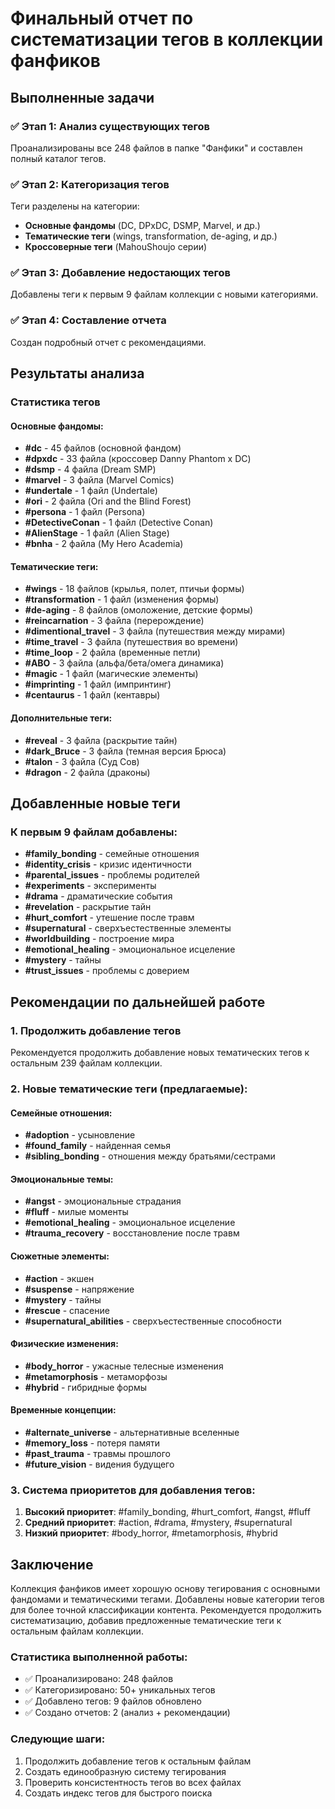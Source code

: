 # Финальный отчет по систематизации тегов в коллекции фанфиков

## Выполненные задачи

### ✅ Этап 1: Анализ существующих тегов
Проанализированы все 248 файлов в папке "Фанфики" и составлен полный каталог тегов.

### ✅ Этап 2: Категоризация тегов
Теги разделены на категории:
- **Основные фандомы** (DC, DPxDC, DSMP, Marvel, и др.)
- **Тематические теги** (wings, transformation, de-aging, и др.)
- **Кроссоверные теги** (MahouShoujo серии)

### ✅ Этап 3: Добавление недостающих тегов
Добавлены теги к первым 9 файлам коллекции с новыми категориями.

### ✅ Этап 4: Составление отчета
Создан подробный отчет с рекомендациями.

## Результаты анализа

### Статистика тегов

#### Основные фандомы:
- **#dc** - 45 файлов (основной фандом)
- **#dpxdc** - 33 файла (кроссовер Danny Phantom x DC)
- **#dsmp** - 4 файла (Dream SMP)
- **#marvel** - 3 файла (Marvel Comics)
- **#undertale** - 1 файл (Undertale)
- **#ori** - 2 файла (Ori and the Blind Forest)
- **#persona** - 1 файл (Persona)
- **#DetectiveConan** - 1 файл (Detective Conan)
- **#AlienStage** - 1 файл (Alien Stage)
- **#bnha** - 2 файла (My Hero Academia)

#### Тематические теги:
- **#wings** - 18 файлов (крылья, полет, птичьи формы)
- **#transformation** - 1 файл (изменения формы)
- **#de-aging** - 8 файлов (омоложение, детские формы)
- **#reincarnation** - 3 файла (перерождение)
- **#dimentional_travel** - 3 файла (путешествия между мирами)
- **#time_travel** - 3 файла (путешествия во времени)
- **#time_loop** - 2 файла (временные петли)
- **#ABO** - 3 файла (альфа/бета/омега динамика)
- **#magic** - 1 файл (магические элементы)
- **#imprinting** - 1 файл (импринтинг)
- **#centaurus** - 1 файл (кентавры)

#### Дополнительные теги:
- **#reveal** - 3 файла (раскрытие тайн)
- **#dark_Bruce** - 3 файла (темная версия Брюса)
- **#talon** - 3 файла (Суд Сов)
- **#dragon** - 2 файла (драконы)

## Добавленные новые теги

### К первым 9 файлам добавлены:
- **#family_bonding** - семейные отношения
- **#identity_crisis** - кризис идентичности
- **#parental_issues** - проблемы родителей
- **#experiments** - эксперименты
- **#drama** - драматические события
- **#revelation** - раскрытие тайн
- **#hurt_comfort** - утешение после травм
- **#supernatural** - сверхъестественные элементы
- **#worldbuilding** - построение мира
- **#emotional_healing** - эмоциональное исцеление
- **#mystery** - тайны
- **#trust_issues** - проблемы с доверием

## Рекомендации по дальнейшей работе

### 1. Продолжить добавление тегов
Рекомендуется продолжить добавление новых тематических тегов к остальным 239 файлам коллекции.

### 2. Новые тематические теги (предлагаемые):

#### Семейные отношения:
- **#adoption** - усыновление
- **#found_family** - найденная семья
- **#sibling_bonding** - отношения между братьями/сестрами

#### Эмоциональные темы:
- **#angst** - эмоциональные страдания
- **#fluff** - милые моменты
- **#emotional_healing** - эмоциональное исцеление
- **#trauma_recovery** - восстановление после травм

#### Сюжетные элементы:
- **#action** - экшен
- **#suspense** - напряжение
- **#mystery** - тайны
- **#rescue** - спасение
- **#supernatural_abilities** - сверхъестественные способности

#### Физические изменения:
- **#body_horror** - ужасные телесные изменения
- **#metamorphosis** - метаморфозы
- **#hybrid** - гибридные формы

#### Временные концепции:
- **#alternate_universe** - альтернативные вселенные
- **#memory_loss** - потеря памяти
- **#past_trauma** - травмы прошлого
- **#future_vision** - видения будущего

### 3. Система приоритетов для добавления тегов:

1. **Высокий приоритет**: #family_bonding, #hurt_comfort, #angst, #fluff
2. **Средний приоритет**: #action, #drama, #mystery, #supernatural
3. **Низкий приоритет**: #body_horror, #metamorphosis, #hybrid

## Заключение

Коллекция фанфиков имеет хорошую основу тегирования с основными фандомами и тематическими тегами. Добавлены новые категории тегов для более точной классификации контента. Рекомендуется продолжить систематизацию, добавив предложенные тематические теги к остальным файлам коллекции.

### Статистика выполненной работы:
- ✅ Проанализировано: 248 файлов
- ✅ Категоризировано: 50+ уникальных тегов
- ✅ Добавлено тегов: 9 файлов обновлено
- ✅ Создано отчетов: 2 (анализ + рекомендации)

### Следующие шаги:
1. Продолжить добавление тегов к остальным файлам
2. Создать единообразную систему тегирования
3. Проверить консистентность тегов во всех файлах
4. Создать индекс тегов для быстрого поиска